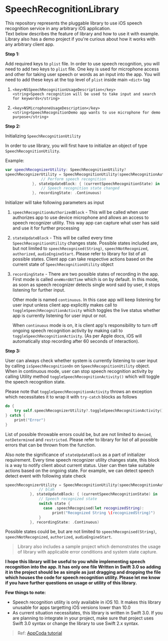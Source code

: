  # SpeechRecognitionLibrary

This repository represents the pluggable library to use iOS speech recognition service in any arbitrary iOS application. <br/>
Text below describes the feature of library and how to use it with example. Library also has a demo project if 
you're curious about how it works with any arbitrary client app.

**Step 1:**

Add required keys to `plist` file. In order to use speech recognition, you will need to add two keys to `plist` file.
One key is used for microphone access and other for taking user speech or words as an input into the app. You will need to add these keys at the top level of `plist` inside main `<dict>` tag

1. `<key>NSSpeechRecognitionUsageDescription</key>`<br/>
	 `<string>Speech recognition will be used to take input and search for keywords</string>`
  
2. `<key>NSMicrophoneUsageDescription</key>`<br/>
	 `<string>SpeechRecognitionDemo app wants to use microphone for demo purpose</string>`

**Step 2:**

Initializing `SpeechRecognitionUtility`

In order to use library, you will first have to initialize an object of type `SpeechRecognitionUtility`. 

Example:


```swift
var speechRecognizerUtility: SpeechRecognitionUtility?
speechRecognizerUtility = SpeechRecognitionUtility(speechRecognitionAuthorizedBlock: { [weak self] in
                // Perform speech recognition
            }, stateUpdateBlock: { (currentSpeechRecognitionState) in
                // Speech recognition state changed
            }, recordingState: .Continuous)
```

Initializer will take following parameters as input

1. `speechRecognitionAuthorizedBlock` - This will be called when user authorizes app to use device microphone and allows an access to speech recognizer utility. This way app can capture what user has said and use it for further processing

2. `stateUpdateBlock` - This will be called every time `SpeechRecognitionUtility` changes state. Possible states included are, but not limited to `speechRecognised(String)`, `speechNotRecognized`, `authorized`, `audioEngineStart`. Please refer to library for list of all possible states. Client app can take respective actions based on the current state of `SpeechRecognitionUtility` object

3. `recordingState` - There are two possible states of recording in the app. First mode is called `oneWordAtTime` which is on by default. In this mode, as soon as speech recognizer detects single word said by user, it stops listening for further input.

     Other mode is named `continuous`. In this case app will keep listening for user input unless client app explicitly makes call to `toggleSpeechRecognitionActivity` which toggles the live status whether app is currently listening for user input or not. 

      When `continuous` mode is on, it is client app's responsibility to turn off ongoing speech recognition activity by making call to `toggleSpeechRecognitionActivity`. (As per Apple docs, iOS will automatically stop recording after 60 seconds of interaction).

**Step 3:**

User can always check whether system is currently listening to user input by calling `isSpeechRecognitionOn` on 
`SpeechRecognitionUtility` object. When in continuous mode, user can stop speech recognition activity by calling
Utility method `toggleSpeechRecognitionActivity()` which will toggle the speech recognition state.

Please note that `toggleSpeechRecognitionActivity` throws an exception which necessitates it to wrap it with `try-catch` blocks as follows

```swift
do {
    try self.speechRecognizerUtility?.toggleSpeechRecognitionActivity()
} catch {
    print("Error")
}
```

List of possible throwable errors could be, but are not limited to `denied`, `notDetermined` and `restricted`.
Please refer to library for list of all possible errors that can be thrown from the function.

Also note the significance of `stateUpdateBlock` as a part of initializer requirement. Every time speech recognizer utility changes state, this block is a way to notify client about current status. User can then take suitable actions based on the ongoing state. For example, we can detect speech detect event with following state check
 
 ```swift
 speechRecognizerUtility = SpeechRecognitionUtility(speechRecognitionAuthorizedBlock: { [weak self] in
                // blah
            }, stateUpdateBlock: { (currentSpeechRecognitionState) in
                // Speech recognized state
                switch state {
                  case .speechRecognised(let recognizedString):                      
                      print("Recognized String \(recognizedString)")
                }
            }, recordingState: .Continuous)
 ```
 
Possible states could be, but are not limited to `speechRecognised(String)`, `speechNotRecognized`, `authorized`, `audioEngineStart`.


> Library also includes a sample project which demonstrates the usage of library with applicable error conditions
 and system state capture.
 
 **I hope this library will be useful to you while implementing speech recognition into the app. It has only one file
 Written in Swift 3.0 so adding it in the project should be as simple as just dragging and dropping the file which
 houses the code for speech recognition utility. Please let me know if you have further questions on usage or utility
 of this library.**
 
 **Few things to note:**
 
 * Speech recognition utility is only available in iOS 10. It makes this library unusable for apps targetting iOS versions lower than 10.0
 * As current situation necessitates, this library is written in Swift 3.0. If you are planning to integrate in your project, make sure that project uses Swift 3.0 syntax or change the library to use Swift 2.x syntax.
 


> Ref: [AppCoda tutorial](http://www.appcoda.com/siri-speech-framework/)

